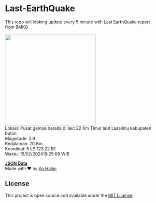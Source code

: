 # Last-EarthQuake
This repo will looking update every 5 minute with Last EarthQuake report from BMKG
<br>
<br>
<img src="https://static.bmkg.go.id/20240215182509.mmi.jpg" width="300"/>
<br>
Lokasi: Pusat gempa berada di laut 22 Km Timur laut Lasalimu kabupaten buton <br>
Magnitude: 2.9 <br>
Kedalaman: 20 Km <br>
Koordinat: 5 LS 123.22 BT <br>
Waktu: 15/02/202418:25:09 WIB <br>

<a href="./data/data.json">**JSON Data**</a>
<br>
Made with ❤️ by <a href="https://github.com/an-halim">An Halim</a>
## License

This project is open source and available under the [MIT License](LICENSE).
